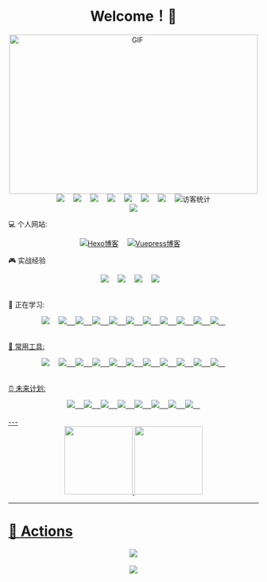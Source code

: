 
<h1 align="center">Welcome！👋 </h1>

<!-- 敲代码的图片 -->
<!-- <div align="center" ><img order-radius="100px" src="https://shinoimg.yyshino.top/img/202210151659756.gif"></div> -->
<div align="center"><img alt="GIF" src="https://github.com/abhisheknaiidu/abhisheknaiidu/blob/master/code.gif?raw=true" width="500" height="320" /></div>


<!-- 个人资料徽标 -->
  <div align="center">
    <a href="https://v-blog.yyshino.top/"><img src="https://img.shields.io/badge/website-%E4%B8%AA%E4%BA%BA%E7%BD%91%E7%AB%99-blue"></a>&emsp;
    <a href="https://twitter.com/sun0225SUN/"><img src="https://img.shields.io/badge/twitter-%E6%8E%A8%E7%89%B9-blue"></a>&emsp;
    <a href="https://www.facebook.com/profile.php?id=100070064104265/"><img src="https://img.shields.io/badge/facebook-%E8%84%B8%E4%B9%A6-003472"></a>&emsp;
    <a href="https://www.youtube.com/channel/UC4nDk0V8I1c6m3CIo0F2LIQ"><img src="https://img.shields.io/badge/youtube-%E6%B2%B9%E7%AE%A1-c32136"></a>&emsp;
    <a href="https://blog.csdn.net/weixin_50915462/"><img src="https://img.shields.io/badge/CSDN-%E5%8D%9A%E5%AE%A2-c32136"></a>&emsp;
    <a href="https://space.bilibili.com/448488855/"><img src="https://img.shields.io/badge/bilibili-B%E7%AB%99-ff69b4"></a>&emsp;
    <a href="https://www.zhihu.com/people/yyshino"><img src="https://img.shields.io/badge/zhihu-%E7%9F%A5%E4%B9%8E-blue"></a>&emsp;
  <!-- 访客数统计徽标 -->
    <img src="https://visitor-badge.glitch.me/badge?page_id=0Shino0" alt="访客统计" />
  </div>

<!-- 贪吃蛇代码贡献图 -->
<div align="center"><img src="https://cdn.jsdelivr.net/gh/sun0225SUN/sun0225SUN/contribution-snake/github-contribution-grid-snake.svg" /></div>


:computer: 个人网站:

  <div align="center">
    <a href="https://blog.yyshino.top/"><img src="https://img.shields.io/badge/Hexo-3CD6B4?style=for-the-badge&logo=hexo&logoColor=%3CD6B4" alt="Hexo博客"></a>&emsp;
    <a href="https://v-blog.yyshino.top/"><img src="https://img.shields.io/badge/Vuepress-%2335495e.svg?style=for-the-badge&logo=vuedotjs&logoColor=%234FC08D" alt="Vuepress博客"></a>&emsp;
  </div>

  :video_game: 实战经验

  <!-- 个人资料徽标 -->
  <div align="center">
    <a href="http://www.yyshino.top/"><img src="https://img.shields.io/badge/JavaScript-%E4%B8%AA%E4%BA%BA%E9%A6%96%E9%A1%B5-blue?style=for-the-badge&logo=javascript&logoColor=F7DF1E"></a>&emsp;
    <a href="https://c-shop.yyshino.top/"><img src="https://img.shields.io/badge/Vue2-%E7%94%B5%E5%95%86%E5%B9%B3%E5%8F%B0-blue?style=for-the-badge&logo=vuedotjs&logoColor=4FC08D"></a>&emsp;
    <a href="https://e-admin.yyshino.top/"><img src="https://img.shields.io/badge/Vue2-%E7%94%B5%E5%95%86%E5%B9%B3%E5%8F%B0%E5%AE%9E%E6%97%B6%E7%9B%91%E6%8E%A7%E7%B3%BB%E7%BB%9F(Echarts)-blue?style=for-the-badge&logo=vuedotjs&logoColor=4FC08D"></a>&emsp;
    <a href="https://github.com/0Shino0/company-admin"><img src="https://img.shields.io/badge/Vue3-%E9%80%9A%E7%94%A8%E7%AE%A1%E7%90%86%E5%90%8E%E5%8F%B0%E9%A1%B9%E7%9B%AE-blue?style=for-the-badge&logo=vuedotjs&logoColor=4FC08D"></a>&emsp;
  </div>
  <br/>

 🔭 正在学习: 
  <div align="center">
    <!-- 技术栈 -->
    <a href="https://developer.mozilla.org/zh-CN/docs/Web/HTML"><img src="https://img.shields.io/badge/HTML5-E34F26?style=for-the-badge&logo=html5&logoColor=white"></a>&emsp;
    <a href="#"><img src="https://img.shields.io/badge/CSS3-1572B6?style=for-the-badge&logo=css3&logoColor=white">&emsp;
    <a href="#"><img src="https://img.shields.io/badge/JavaScript-323330?style=for-the-badge&logo=javascript&logoColor=F7DF1E">&emsp;
    <a href="#"><img src="https://img.shields.io/badge/Vue.js-35495E?style=for-the-badge&logo=vuedotjs&logoColor=4FC08D">&emsp;
    <a href="#"><img src="https://img.shields.io/badge/React-20232A?style=for-the-badge&logo=react&logoColor=61DAFB">&emsp;
    <a href="#"><img src="https://img.shields.io/badge/jQuery-0769AD?style=for-the-badge&logo=jquery&logoColor=white">&emsp;
    <a href="#"><img src="https://img.shields.io/badge/Node.js-339933?style=for-the-badge&logo=nodedotjs&logoColor=white">&emsp;
    <a href="#"><img src="https://img.shields.io/badge/Koa.js-000000?style=for-the-badge&logo=koa&logoColor=white">&emsp;
    <a href="#"><img src="https://img.shields.io/badge/TypeScript-007ACC?style=for-the-badge&logo=typescript&logoColor=white">&emsp;
    <a href="#"><img src="https://img.shields.io/badge/MongoDB-4EA94B?style=for-the-badge&logo=mongodb&logoColor=white">&emsp;
    <a href="#"><img src="https://img.shields.io/badge/MySQL-005C84?style=for-the-badge&logo=mysql&logoColor=white">&emsp;
  </div>
  <br/>

  <!-- Tools -->
🔎 常用工具:
  <div align="center">
    <a href="#"><img src="https://img.shields.io/badge/Vercel-000000?style=for-the-badge&logo=vercel&logoColor=white"></a>&emsp;
    <a href="#"><img src="https://img.shields.io/badge/GitHub-100000?style=for-the-badge&logo=github&logoColor=white">&emsp;
    <a href="#"><img src="https://img.shields.io/badge/Yarn-2C8EBB?style=for-the-badge&logo=yarn&logoColor=white">&emsp;
    <a href="#"><img src="https://img.shields.io/badge/npm-CB3837?style=for-the-badge&logo=npm&logoColor=white">&emsp;
    <a href="#"><img src="https://img.shields.io/badge/Markdown-000000?style=for-the-badge&logo=markdown&logoColor=white">&emsp;
    <a href="#"><img src="https://img.shields.io/badge/Stack_Overflow-FE7A16?style=for-the-badge&logo=stack-overflow&logoColor=white">&emsp;
    <a href="#"><img src="https://img.shields.io/badge/VSCode-0078D4?style=for-the-badge&logo=visual%20studio%20code&logoColor=white">&emsp;
    <a href="#"><img src="https://img.shields.io/badge/Google_chrome-4285F4?style=for-the-badge&logo=Google-chrome&logoColor=white">&emsp;
    <a href="#"><img src="https://img.shields.io/badge/GitLab-330F63?style=for-the-badge&logo=gitlab&logoColor=white">&emsp;
    <a href="#"><img src="https://img.shields.io/badge/Webpack-8DD6F9?style=for-the-badge&logo=Webpack&logoColor=white">&emsp;
    <a href="#"><img src="https://img.shields.io/badge/Vite-B73BFE?style=for-the-badge&logo=vite&logoColor=FFD62E">&emsp;
  </div>
  <br/>

⏰ 未来计划:
  <div align="center">
    <a href="#"><img src="https://img.shields.io/badge/React_Native-20232A?style=for-the-badge&logo=react&logoColor=61DAFB">&emsp;
    <a href="#"><img src="https://img.shields.io/badge/Flutter-02569B?style=for-the-badge&logo=flutter&logoColor=white">&emsp;
    <a href="#"><img src="https://img.shields.io/badge/Dart-0175C2?style=for-the-badge&logo=dart&logoColor=white">&emsp;
    <a href="#"><img src="https://img.shields.io/badge/Python-FFD43B?style=for-the-badge&logo=python&logoColor=blue">&emsp;
    <a href="#"><img src="https://img.shields.io/badge/java-%23ED8B00.svg?style=for-the-badge&logo=java&logoColor=white">&emsp;
    <a href="#"><img src="https://img.shields.io/badge/Docker-2CA5E0?style=for-the-badge&logo=docker&logoColor=white">&emsp;
    <a href="#"><img src="https://img.shields.io/badge/C%23-239120?style=for-the-badge&logo=c-sharp&logoColor=white">&emsp;
    <a href="#"><img src="https://img.shields.io/badge/Unity-100000?style=for-the-badge&logo=unity&logoColor=white">&emsp;
  </div>
   <br/>
---

<!-- GitHub数据统计 -->
<div align="center">
  <img height="137px" src="https://github-readme-stats.vercel.app/api?username=0shino0&hide_title=true&hide_border=true&show_icons=trueline_height=21&text_color=000&icon_color=000&bg_color=0,ea6161,ffc64d,fffc4d,52fa5a&theme=graywhite" />
  <img height="137px" src="https://github-readme-stats.vercel.app/api/top-langs/?username=0shino0&hide_title=true&hide_border=true&layout=compact&langs_count=6&text_color=000&icon_color=fff&bg_color=0,52fa5a,4dfcff,c64dff&theme=graywhite" />
</div>
      
<!-- 
<div align="center">
  <img src="https://activity-graph.herokuapp.com/graph?username=0Shino0&theme=xcode" />
  <img src="https://cn.vuejs.org/logo.svg" />
  <img src="" />
  <img src="" />
  <img src="" />
  <img src="" />
  <img src="" />
  <img src="" />
  <img src="" />
</div> -->

---

# 🚀 Actions

<!-- 连续提交代码天数记录 -->
<div align="center">
  <img align="center" src="https://github-readme-streak-stats.herokuapp.com/?user=0Shino0&theme=dark&hide_border=true" />
</div>
<br>

<!-- metrics -->
<div align="center"> <img src="https://metrics.lecoq.io/0Shino0?template=classic&config.timezone=Asia%2FShanghai"> </div>

